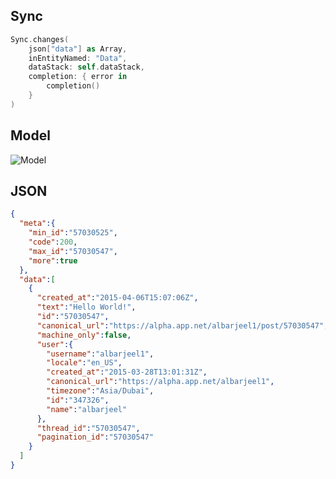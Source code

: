 ## Sync

```swift
Sync.changes(
    json["data"] as Array,
    inEntityNamed: "Data",
    dataStack: self.dataStack,
    completion: { error in
        completion()
    }
)
```

## Model

![Model](https://raw.githubusercontent.com/hyperoslo/Sync/master/Examples/AppNet/Images/appnet-model.png)

## JSON

```json
{
  "meta":{
    "min_id":"57030525",
    "code":200,
    "max_id":"57030547",
    "more":true
  },
  "data":[
    {
      "created_at":"2015-04-06T15:07:06Z",
      "text":"Hello World!",
      "id":"57030547",
      "canonical_url":"https://alpha.app.net/albarjeel1/post/57030547",
      "machine_only":false,
      "user":{
        "username":"albarjeel1",
        "locale":"en_US",
        "created_at":"2015-03-28T13:01:31Z",
        "canonical_url":"https://alpha.app.net/albarjeel1",
        "timezone":"Asia/Dubai",
        "id":"347326",
        "name":"albarjeel"
      },
      "thread_id":"57030547",
      "pagination_id":"57030547"
    }
  ]
}
```

